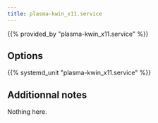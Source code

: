 ```yaml
---
title: plasma-kwin_x11.service
---
```


{{% provided_by "plasma-kwin_x11.service" %}}

## Options

{{% systemd_unit "plasma-kwin_x11.service" %}}

## Additionnal notes

Nothing here.